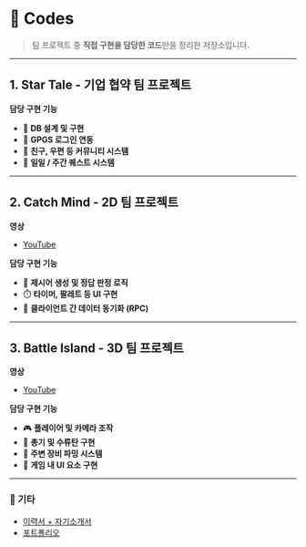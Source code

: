 # 🚀 Codes

> 팀 프로젝트 중 **직접 구현을 담당한 코드**만을 정리한 저장소입니다.

---

## 1. Star Tale - 기업 협약 팀 프로젝트

**담당 구현 기능**
- 🔧 **DB 설계 및 구현**
- 🔐 **GPGS 로그인 연동**
- 🤝 **친구, 우편 등 커뮤니티 시스템**
- 📆 **일일 / 주간 퀘스트 시스템**

---

## 2. Catch Mind - 2D 팀 프로젝트

**영상**
- [YouTube](https://www.youtube.com/watch?v=B5pGhPaiKGA&ab_channel=%EA%B9%80%EC%A7%84%EC%9B%90)

**담당 구현 기능**
- 🧠 **제시어 생성 및 정답 판정 로직**
- ⏱️ **타이머, 팔레트 등 UI 구현**
- 🔄 **클라이언트 간 데이터 동기화 (RPC)**

---

## 3. Battle Island - 3D 팀 프로젝트

**영상**
- [YouTube](https://www.youtube.com/watch?v=TwZa4cfSjiM&ab_channel=%EA%B9%80%EC%A7%84%EC%9B%90)

**담당 구현 기능**
- 🎮 **플레이어 및 카메라 조작**
- 🔫 **총기 및 수류탄 구현**
- 🎒 **주변 장비 파밍 시스템**
- 🧩 **게임 내 UI 요소 구현**

---

### 📌 기타

- [이력서 + 자기소개서](https://drive.google.com/file/d/1pBVkITI26MwrLG0llGg6_caqk5NG_CFX/view?usp=sharing)
- [포트폴리오](https://drive.google.com/file/d/1FEeDJm3ALBj0JTBT-WFMP7lkZR09VpTf/view?usp=sharing)
